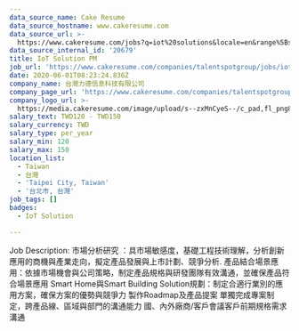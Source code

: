 ```yaml
---
data_source_name: Cake Resume
data_source_hostname: www.cakeresume.com
data_source_url: >-
  https://www.cakeresume.com/jobs?q=iot%20solutions&locale=en&range%5Bsalary_range%5D%5Bmin%5D=1000000
data_source_internal_id: '20679'
title: IoT Solution PM
job_url: 'https://www.cakeresume.com/companies/talentspotgroup/jobs/iot-solution-pm'
date: 2020-06-01T08:23:24.836Z
company_name: 台灣力德信息科技有限公司
company_page_url: 'https://www.cakeresume.com/companies/talentspotgroup'
company_logo_url: >-
  https://media.cakeresume.com/image/upload/s--zxMnCyeS--/c_pad,fl_png8,h_200,w_200/v1589507563/pr38rczvcpquwh7o4yeu.png
salary_text: TWD120 - TWD150
salary_currency: TWD
salary_type: per_year
salary_min: 120
salary_max: 150
location_list:
  - Taiwan
  - 台灣
  - 'Taipei City, Taiwan'
  - '台北市, 台灣'
job_tags: []
badges:
  - IoT Solution

---
```


Job Description: 市場分析研究 ：具市場敏感度，基礎工程技術理解，分析創新應用的商機與產業走向，擬定產品發展與上市計劃、競爭分析. 產品結合場景應用：依據市場機會與公司策略，制定產品規格與研發團隊有效溝通，並確保產品符合場景應用 Smart Home與Smart Building Solution規劃：制定合適行業別的應用方案，確保方案的優勢與競爭力 製作Roadmap及產品提案 單獨完成專案制定，跨產品線、區域與部門的溝通能力 國、內外廠商/客戶會議客戶前期規格需求溝通